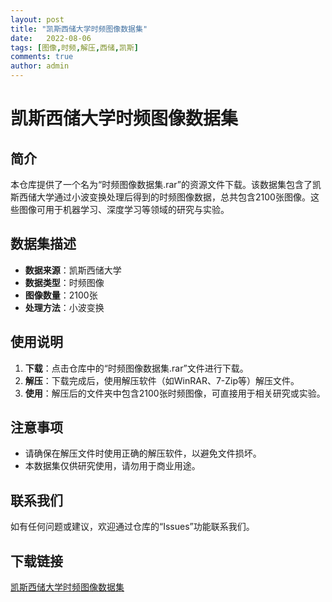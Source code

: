 ```yaml
---
layout: post
title: "凯斯西储大学时频图像数据集"
date:   2022-08-06
tags: [图像,时频,解压,西储,凯斯]
comments: true
author: admin
---
```

# 凯斯西储大学时频图像数据集

## 简介

本仓库提供了一个名为“时频图像数据集.rar”的资源文件下载。该数据集包含了凯斯西储大学通过小波变换处理后得到的时频图像数据，总共包含2100张图像。这些图像可用于机器学习、深度学习等领域的研究与实验。

## 数据集描述

- **数据来源**：凯斯西储大学
- **数据类型**：时频图像
- **图像数量**：2100张
- **处理方法**：小波变换

## 使用说明

1. **下载**：点击仓库中的“时频图像数据集.rar”文件进行下载。
2. **解压**：下载完成后，使用解压软件（如WinRAR、7-Zip等）解压文件。
3. **使用**：解压后的文件夹中包含2100张时频图像，可直接用于相关研究或实验。

## 注意事项

- 请确保在解压文件时使用正确的解压软件，以避免文件损坏。
- 本数据集仅供研究使用，请勿用于商业用途。

## 联系我们

如有任何问题或建议，欢迎通过仓库的“Issues”功能联系我们。

## 下载链接

[凯斯西储大学时频图像数据集](https://pan.quark.cn/s/efd35596af90)